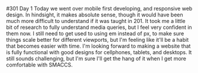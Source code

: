 #301 Day 1
Today we went over mobile first developing, and responsive web design. In hindsight, it makes absolute sense, though it would have been much more difficult to understand if it was taught in 201. It took me a little bit of research to fully understand media queries, but I feel very confident in them now. I still need to get used to using em instead of px, to make sure things scale better for different viewports, but I'm feeling like it'll be a habit that becomes easier with time. I'm looking forward to making a website that is fully functional with good designs for cellphones, tablets, and desktops. It still sounds challenging, but I'm sure I'll get the hang of it when I get more comfortable with SMACCS. 
